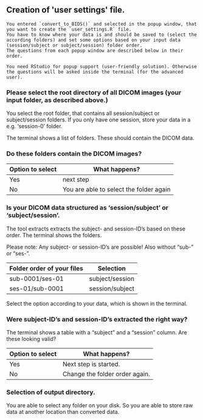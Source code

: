 ## Creation of 'user settings' file.

```{Note} 
You entered `convert_to_BIDS()` and selected in the popup window, that you want to create the `user_settings.R` file.
You have to know where your data is and should be saved to (select the according folders) and set some options based on your input data (session/subject or subject/session) folder order. 
The questions from each popup window are described below in their order.

You need RStudio for popup support (user-friendly solution). Otherwise the questions will be asked inside the terminal (for the advanced user).
```


### Please select the root directory of all DICOM images (your input folder, as described above.)

You select the root folder, that contains all session/subject or
subject/session folders. If you only have one session, store your data
in a e.g. ‘session-0’ folder.

The terminal shows a list of folders. These should contain the DICOM
data.

### Do these folders contain the DICOM images?

| Option to select | What happens?                           |
|------------------|-----------------------------------------|
| Yes              | next step                               |
| No               | You are able to select the folder again |


### Is your DICOM data structured as ‘session/subject’ or ‘subject/session’.

The tool extracts extracts the subject- and session-ID’s based on these
order. The terminal shows the folders.

Please note: Any subject- or session-ID’s are possible! Also without
“sub-” or “ses-”.

| Folder order of your files | Selection       |
|----------------------------|-----------------|
| sub-0001/ses-01            | subject/session |
| ses-01/sub-0001            | session/subject |


Select the option according to your data, which is shown in the terminal.

### Were subject-ID’s and session-ID’s extracted the right way?

The terminal shows a table with a “subject” and a “session” column. Are these looking valid?

| Option to select | What happens?                  |
|------------------|--------------------------------|
| Yes              | Next step is started.          |
| No               | Change the folder order again. |

### Selection of output directory.

You are able to select any folder on your disk. So you are able to store
raw data at another location than converted data.
